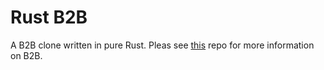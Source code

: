 # Rust B2B

A B2B clone written in pure Rust. Pleas see [this](https://github.com/ray33ee/b2b) repo for more information on B2B. 